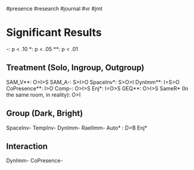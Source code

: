#presence #research #journal #vr #jmt 
# Significant Results
-: p < .10
\*: p < .05
\*\*: p < .01
## Treatment (Solo, Ingroup, Outgroup)
SAM_V\*\*: O>I>S
SAM_A-: S>I>O
SpaceInv\*: S>O>I
DynImm\*\*: I=S>O
CoPresence\*\*: I>O
Comp-: O>I>S
Enj\*: I=O>S
GEQ\*\*: O>I>S
SameR\* (In the same room, in reality): O>I
## Group (Dark, Bright)
SpaceInv-
TempInv-
DynImm-
RaelImm-
Auto\* : D>B
Enj\*

## Interaction
DynImm-
CoPresence-
